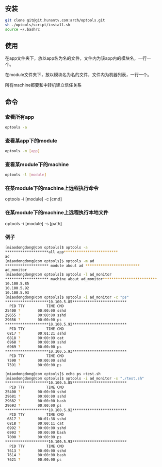 ## 安装
```bash
git clone git@git.hunantv.com:arch/optools.git
sh ./optools/script/install.sh
source ~/.bashrc
```
## 使用

在app文件夹下，放以app名为名的文件，文件内为该app内的模块名，一行一个。

在module文件夹下，放以模块名为名的文件，文件内为机器列表，一行一个。

所有machine都要和中转机建立信任关系

## 命令
### 查看所有app
```bash
optools -a
```
### 查看某app下的module
```bash
optools -m [app]
```
### 查看某module下的machine
```bash
optools -l [module]
```
### 在某module下的machine上远程执行命令
optools -i [module] -c [cmd]

### 在某module下的machine上远程执行本地文件
optools -i [module] -s [path]

### 例子
```bash
[miaodongdong@com optools]$ optools -a
********************all app*************************
ad
[miaodongdong@com optools]$ optools -m ad
******************** module about ad *************************
ad_monitor
[miaodongdong@com optools]$ optools -l ad_monitor
******************** machine about ad_monitor*************************
10.100.5.85
10.100.5.92
10.100.5.93
[miaodongdong@com optools]$ optools -i ad_monitor -c "ps"
********************10.100.5.85*************************
  PID TTY          TIME CMD
25400 ?        00:00:00 sshd
29655 ?        00:00:00 sshd
29656 ?        00:00:00 ps
********************10.100.5.92*************************
  PID TTY          TIME CMD
 6817 ?        00:01:21 sshd
 6818 ?        00:00:09 cat
 6968 ?        00:00:00 sshd
 6969 ?        00:00:00 ps
********************10.100.5.93*************************
  PID TTY          TIME CMD
 7590 ?        00:00:00 sshd
 7591 ?        00:00:00 ps

[miaodongdong@com optools]$ echo ps >test.sh
[miaodongdong@com optools]$ optools -i ad_monitor -s "./test.sh"
********************10.100.5.85*************************
  PID TTY          TIME CMD
25400 ?        00:00:00 sshd
29681 ?        00:00:00 sshd
29682 ?        00:00:00 bash
29693 ?        00:00:00 ps
********************10.100.5.92*************************
  PID TTY          TIME CMD
 6817 ?        00:01:38 sshd
 6818 ?        00:00:11 cat
 6992 ?        00:00:00 sshd
 6993 ?        00:00:00 bash
 7000 ?        00:00:00 ps
********************10.100.5.93*************************
  PID TTY          TIME CMD
 7613 ?        00:00:00 sshd
 7614 ?        00:00:00 bash
 7621 ?        00:00:00 ps
```
